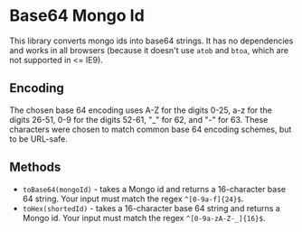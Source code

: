 # Base64 Mongo Id
This library converts mongo ids into base64 strings.  It has no dependencies and works in all browsers (because it doesn't use `atob` and `btoa`, which are not supported in <= IE9).

## Encoding
The chosen base 64 encoding uses A-Z for the digits 0-25, a-z for the digits 26-51, 0-9 for the digits 52-61, "_" for 62, and "-" for 63.  These characters were chosen to match common base 64 encoding schemes, but to be URL-safe.

## Methods
  * `toBase64(mongoId)` - takes a Mongo id and returns a 16-character base 64 string.  Your input must match the regex `^[0-9a-f]{24}$`.
  * `toHex(shortedId)` - takes a 16-character base 64 string and returns a Mongo id.  Your input must match the regex `^[0-9a-zA-Z-_]{16}$`.